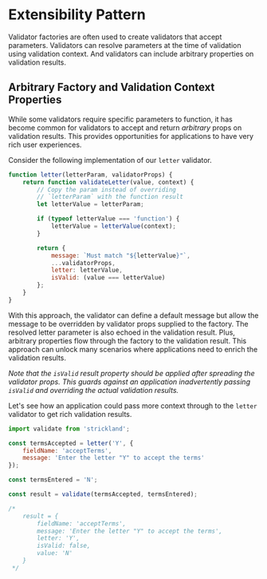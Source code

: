 # Extensibility Pattern

Validator factories are often used to create validators that accept parameters. Validators can resolve parameters at the time of validation using validation context. And validators can include arbitrary properties on validation results.

## Arbitrary Factory and Validation Context Properties

While some validators require specific parameters to function, it has become common for validators to accept and return *arbitrary* props on validation results. This provides opportunities for applications to have very rich user experiences.

Consider the following implementation of our `letter` validator.

``` jsx
function letter(letterParam, validatorProps) {
    return function validateLetter(value, context) {
        // Copy the param instead of overriding
        // `letterParam` with the function result
        let letterValue = letterParam;

        if (typeof letterValue === 'function') {
            letterValue = letterValue(context);
        }

        return {
            message: `Must match "${letterValue}"`,
            ...validatorProps,
            letter: letterValue,
            isValid: (value === letterValue)
        };
    }
}
```

With this approach, the validator can define a default message but allow the message to be overridden by validator props supplied to the factory. The resolved letter parameter is also echoed in the validation result. Plus, arbitrary properties flow through the factory to the validation result. This approach can unlock many scenarios where applications need to enrich the validation results.

*Note that the `isValid` result property should be applied after spreading the validator props. This guards against an application inadvertently passing `isValid` and overriding the actual validation results.*

Let's see how an application could pass more context through to the `letter` validator to get rich validation results.

``` jsx
import validate from 'strickland';

const termsAccepted = letter('Y', {
    fieldName: 'acceptTerms',
    message: 'Enter the letter "Y" to accept the terms'
});

const termsEntered = 'N';

const result = validate(termsAccepted, termsEntered);

/*
    result = {
        fieldName: 'acceptTerms',
        message: 'Enter the letter "Y" to accept the terms',
        letter: 'Y',
        isValid: false,
        value: 'N'
    }
 */
```
